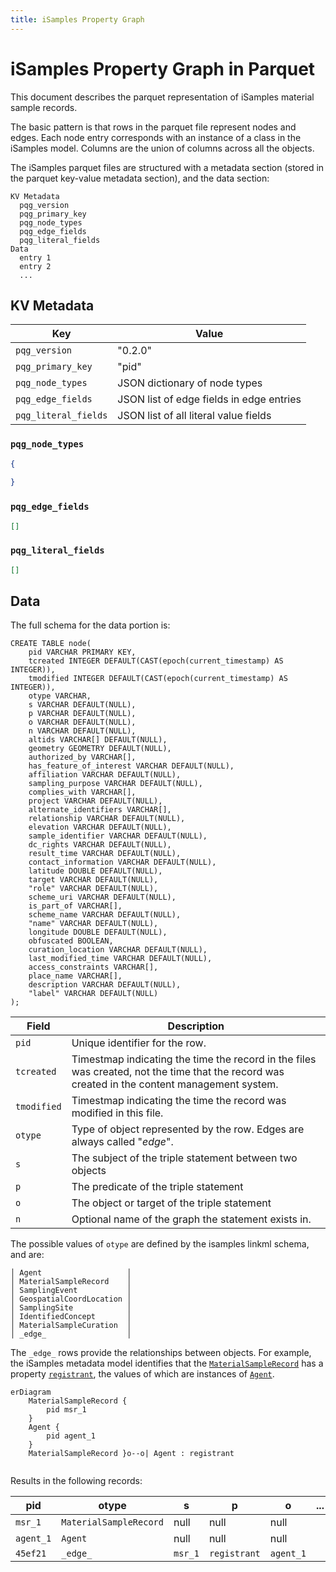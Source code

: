 ```yaml
---
title: iSamples Property Graph
---
```


# iSamples Property Graph in Parquet

This document describes the parquet representation of iSamples material sample records.

The basic pattern is that rows in the parquet file represent nodes and edges. Each node entry corresponds with an instance of a class in the iSamples model. Columns are the union of columns across all the objects.

The iSamples parquet files are structured with a metadata section (stored in the parquet key-value metadata section), and the data section:

```
KV Metadata
  pqg_version
  pqg_primary_key
  pqg_node_types
  pqg_edge_fields
  pqg_literal_fields
Data
  entry 1
  entry 2
  ...
```

## KV Metadata

| Key | Value |
| -- | -- |
| `pqg_version` | "0.2.0" |
| `pqg_primary_key` | "pid" |
| `pqg_node_types` | JSON dictionary of node types |
| `pqg_edge_fields` | JSON list of edge fields in edge entries |
| `pqg_literal_fields` | JSON list of all literal value fields |


### `pqg_node_types`

```json
{
    
}
```

### `pqg_edge_fields`

```json
[]
```

### `pqg_literal_fields`

```json
[]
```

## Data

The full schema for the data portion is:

```
CREATE TABLE node(
    pid VARCHAR PRIMARY KEY, 
    tcreated INTEGER DEFAULT(CAST(epoch(current_timestamp) AS INTEGER)), 
    tmodified INTEGER DEFAULT(CAST(epoch(current_timestamp) AS INTEGER)), 
    otype VARCHAR, 
    s VARCHAR DEFAULT(NULL), 
    p VARCHAR DEFAULT(NULL), 
    o VARCHAR DEFAULT(NULL), 
    n VARCHAR DEFAULT(NULL), 
    altids VARCHAR[] DEFAULT(NULL), 
    geometry GEOMETRY DEFAULT(NULL), 
    authorized_by VARCHAR[], 
    has_feature_of_interest VARCHAR DEFAULT(NULL), 
    affiliation VARCHAR DEFAULT(NULL), 
    sampling_purpose VARCHAR DEFAULT(NULL), 
    complies_with VARCHAR[], 
    project VARCHAR DEFAULT(NULL), 
    alternate_identifiers VARCHAR[], 
    relationship VARCHAR DEFAULT(NULL), 
    elevation VARCHAR DEFAULT(NULL), 
    sample_identifier VARCHAR DEFAULT(NULL), 
    dc_rights VARCHAR DEFAULT(NULL), 
    result_time VARCHAR DEFAULT(NULL), 
    contact_information VARCHAR DEFAULT(NULL), 
    latitude DOUBLE DEFAULT(NULL), 
    target VARCHAR DEFAULT(NULL), 
    "role" VARCHAR DEFAULT(NULL), 
    scheme_uri VARCHAR DEFAULT(NULL), 
    is_part_of VARCHAR[], 
    scheme_name VARCHAR DEFAULT(NULL), 
    "name" VARCHAR DEFAULT(NULL), 
    longitude DOUBLE DEFAULT(NULL), 
    obfuscated BOOLEAN, 
    curation_location VARCHAR DEFAULT(NULL), 
    last_modified_time VARCHAR DEFAULT(NULL), 
    access_constraints VARCHAR[], 
    place_name VARCHAR[], 
    description VARCHAR DEFAULT(NULL), 
    "label" VARCHAR DEFAULT(NULL)
);
```

| Field | Description |
| -- | -- |
| `pid` | Unique identifier for the row. |  
| `tcreated` | Timestmap indicating the time the record in the files was created, not the time that the record was created in the content management system. |
| `tmodified` | Timestmap indicating the time the record was modified in this file. | 
| `otype` | Type of object represented by the row. Edges are always called "_edge_". | 
| `s` | The subject of the triple statement between two objects | 
| `p` | The predicate of the triple statement | 
| `o` | The object or target of the triple statement | 
| `n` | Optional name of the graph the statement exists in. | 

The possible values of `otype` are defined by the isamples linkml schema, and are:

```
│ Agent                   │
│ MaterialSampleRecord    │
│ SamplingEvent           │
│ GeospatialCoordLocation │
│ SamplingSite            │
│ IdentifiedConcept       │
│ MaterialSampleCuration  │
│ _edge_                  │       
```

The `_edge_` rows provide the relationships between objects. For example, the iSamples metadata model identifies that the [`MaterialSampleRecord`](https://isamplesorg.github.io/metadata/MaterialSampleRecord.html) has a property [`registrant`](https://isamplesorg.github.io/metadata/registrant.html), the values of which are instances of [`Agent`](https://isamplesorg.github.io/metadata/Agent.html).

```mermaid
erDiagram
    MaterialSampleRecord {
        pid msr_1
    }
    Agent {
        pid agent_1
    }
    MaterialSampleRecord }o--o| Agent : registrant
    
```

Results in the following records:

| pid | otype | s | p | o | ...|
| -- | -- | -- | -- | -- | -- |
| `msr_1` | `MaterialSampleRecord` | null | null | null | |
| `agent_1` | `Agent` | null | null | null | |
| `45ef21` | `_edge_` | `msr_1` | `registrant` | `agent_1` | |



